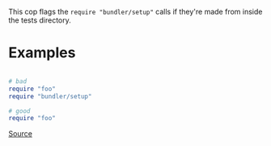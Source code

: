 
This cop flags the `require "bundler/setup"` calls if they're
made from inside the tests directory.

# Examples

```ruby

# bad
require "foo"
require "bundler/setup"

# good
require "foo"
```

[Source](http://www.rubydoc.info/gems/rubocop/RuboCop/Cop/Packaging/BundlerSetupInTests)